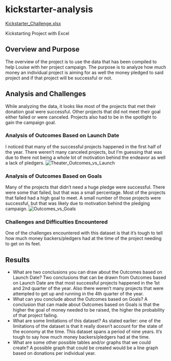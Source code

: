 # kickstarter-analysis
[Kickstarter_Challenge.xlsx](https://github.com/cloestreich/kickstarter-analysis/files/9039957/Kickstarter_Challenge.xlsx)

Kickstarting Project with Excel

## Overview and Purpose
The overview of the project is to use the data that has been compiled to help Louise with her project campaign. The purpose is to analyze how much money an individual project is aiming for as well the money pledged to said project and if that project will be successful or not.

## Analysis and Challenges
While analyzing the data, it looks like most of the projects that met their donation goal were successful.  Other projects that did not meet their goal either failed or were canceled. Projects also had to be in the spotlight to gain the campaign goal.
 
### Analysis of Outcomes Based on Launch Date
I noticed that many of the successful projects happened in the first half of the year. There weren’t many canceled projects, but I’m guessing that was due to there not being a whole lot of motivation behind the endeavor as well a lack of pledgers.
![Theater_Outcomes_vs_Launch](https://user-images.githubusercontent.com/108380062/177168838-6b55d9c5-9d7b-41b2-ba3e-53ff0bf0f496.png)
### Analysis of Outcomes Based on Goals
Many of the projects that didn’t need a huge pledge were successful.  There were some that failed, but that was a small percentage.  Most of the projects that failed had a high goal to meet.  A small number of those projects were successful, but that was likely due to motivation behind the pledging campaign.
![Outcomes_vs_Goals](https://user-images.githubusercontent.com/108380062/177168437-0f25be7b-26dc-4128-aff4-3995cbbf9f21.png)
### Challenges and Difficulties Encountered
One of the challenges encountered with this dataset is that it’s tough to tell how much money backers/pledgers had at the time of the project needing to get on its feet.
## Results

- What are two conclusions you can draw about the Outcomes based on Launch Date?
Two conclusions that can be drawn from Outcomes based on Launch Date are that most successful projects happened in the 1st and 2nd quarter of the year.  Also there weren’t many projects that were attempted to get up and running in the 4th quarter of the year.
- What can you conclude about the Outcomes based on Goals?
A conclusion that can made about Outcomes based on Goals is that the higher the goal of money needed to be raised, the higher the probability of that project failing.
- What are some limitations of this dataset?
As stated earlier: one of the limitations of the dataset is that it really doesn’t account for the state of the economy at the time.  This dataset spans a period of nine years.  It’s tough to say how much money backers/pledgers had at the time.
- What are some other possible tables and/or graphs that we could create?
A possible graph that could be created would be a line graph based on donations per individual year.
